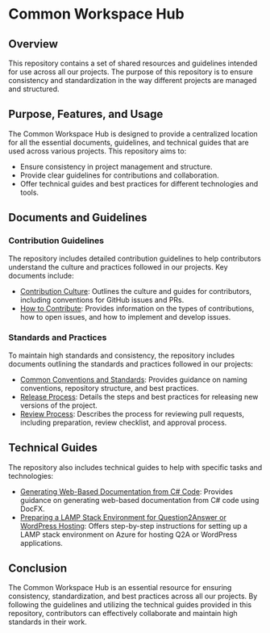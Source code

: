 # Common Workspace Hub

## Overview

This repository contains a set of shared resources and guidelines intended for use across all our projects. The purpose of this repository is to ensure consistency and standardization in the way different projects are managed and structured.

## Purpose, Features, and Usage

The Common Workspace Hub is designed to provide a centralized location for all the essential documents, guidelines, and technical guides that are used across various projects. This repository aims to:

- Ensure consistency in project management and structure.
- Provide clear guidelines for contributions and collaboration.
- Offer technical guides and best practices for different technologies and tools.

## Documents and Guidelines

### Contribution Guidelines

The repository includes detailed contribution guidelines to help contributors understand the culture and practices followed in our projects. Key documents include:

- [Contribution Culture](docs/contribution/contribution-culture.md): Outlines the culture and guides for contributors, including conventions for GitHub issues and PRs.
- [How to Contribute](docs/contribution/how-to-contribute.md): Provides information on the types of contributions, how to open issues, and how to implement and develop issues.

### Standards and Practices

To maintain high standards and consistency, the repository includes documents outlining the standards and practices followed in our projects:

- [Common Conventions and Standards](docs/standards-and-practices/standards-and-conventions.md): Provides guidance on naming conventions, repository structure, and best practices.
- [Release Process](docs/standards-and-practices/release-process.md): Details the steps and best practices for releasing new versions of the project.
- [Review Process](docs/standards-and-practices/review-process.md): Describes the process for reviewing pull requests, including preparation, review checklist, and approval process.

## Technical Guides

The repository also includes technical guides to help with specific tasks and technologies:

- [Generating Web-Based Documentation from C# Code](docs/technical-guides/csharp-doc-generation.md): Provides guidance on generating web-based documentation from C# code using DocFX.
- [Preparing a LAMP Stack Environment for Question2Answer or WordPress Hosting](docs/technical-guides/prepare-lamp-stack-env.md): Offers step-by-step instructions for setting up a LAMP stack environment on Azure for hosting Q2A or WordPress applications.

## Conclusion

The Common Workspace Hub is an essential resource for ensuring consistency, standardization, and best practices across all our projects. By following the guidelines and utilizing the technical guides provided in this repository, contributors can effectively collaborate and maintain high standards in their work.
